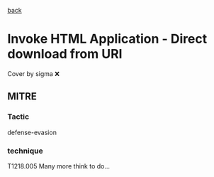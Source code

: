 [back](../index.md)
# Invoke HTML Application - Direct download from URI
Cover by sigma :x: 
## MITRE
### Tactic
defense-evasion
### technique
T1218.005
Many more think to do...